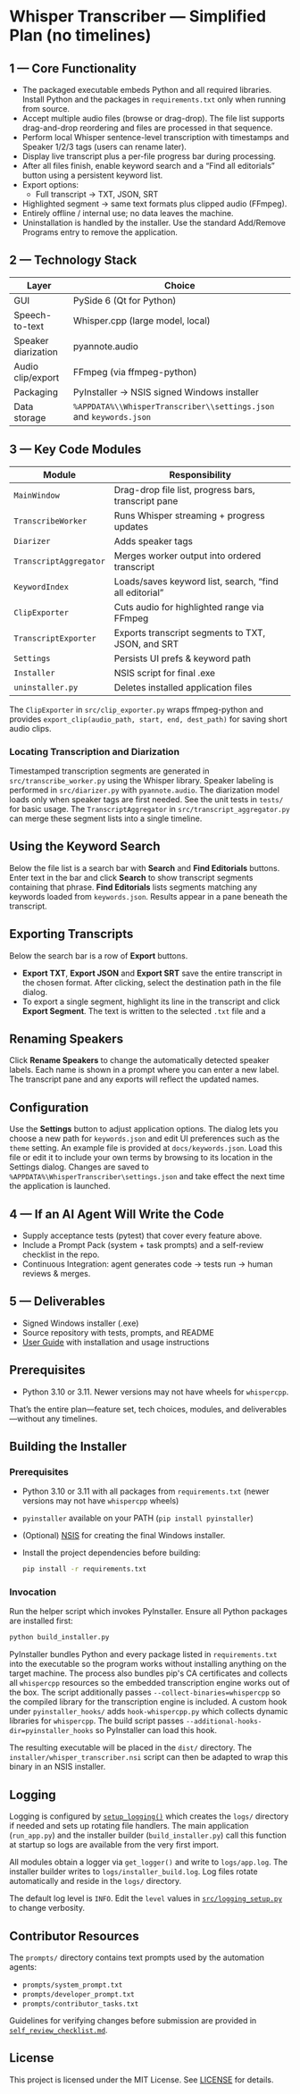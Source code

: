 # Whisper Transcriber — Simplified Plan (no timelines)

## 1 — Core Functionality

 - The packaged executable embeds Python and all required libraries. Install Python and the packages in `requirements.txt` only when running from source.
- Accept multiple audio files (browse or drag-drop). The file list supports
  drag-and-drop reordering and files are processed in that sequence.
- Perform local Whisper sentence-level transcription with timestamps and Speaker 1/2/3 tags (users can rename later).
- Display live transcript plus a per-file progress bar during processing.
- After all files finish, enable keyword search and a “Find all editorials” button using a persistent keyword list.
- Export options:
  - Full transcript → TXT, JSON, SRT
- Highlighted segment → same text formats plus clipped audio (FFmpeg).
- Entirely offline / internal use; no data leaves the machine.
 - Uninstallation is handled by the installer. Use the standard Add/Remove Programs entry to remove the application.

## 2 — Technology Stack

| Layer              | Choice                                           |
| ------------------ | ------------------------------------------------ |
| GUI                | PySide 6 (Qt for Python)                         |
| Speech-to-text     | Whisper.cpp (large model, local)                 |
| Speaker diarization| pyannote.audio                                   |
| Audio clip/export  | FFmpeg (via ffmpeg-python)                       |
| Packaging          | PyInstaller → NSIS signed Windows installer      |
| Data storage       | `%APPDATA%\\WhisperTranscriber\\settings.json` and `keywords.json` |

## 3 — Key Code Modules

| Module                | Responsibility                                         |
| --------------------- | ------------------------------------------------------ |
| `MainWindow`          | Drag-drop file list, progress bars, transcript pane    |
| `TranscribeWorker`    | Runs Whisper streaming + progress updates              |
| `Diarizer`            | Adds speaker tags                                      |
| `TranscriptAggregator`| Merges worker output into ordered transcript           |
| `KeywordIndex`        | Loads/saves keyword list, search, “find all editorial” |
| `ClipExporter`        | Cuts audio for highlighted range via FFmpeg            |
| `TranscriptExporter`  | Exports transcript segments to TXT, JSON, and SRT |
| `Settings`            | Persists UI prefs & keyword path                       |
| `Installer`           | NSIS script for final .exe                             |
| `uninstaller.py`      | Deletes installed application files
The `ClipExporter` in `src/clip_exporter.py` wraps ffmpeg-python and provides
`export_clip(audio_path, start, end, dest_path)` for saving short audio clips.

### Locating Transcription and Diarization

Timestamped transcription segments are generated in `src/transcribe_worker.py` using the Whisper library. Speaker labeling is performed in `src/diarizer.py` with `pyannote.audio`. The diarization model loads only when speaker tags are first needed. See the unit tests in `tests/` for basic usage.
The `TranscriptAggregator` in `src/transcript_aggregator.py` can merge these segment lists into a single timeline.

## Using the Keyword Search

Below the file list is a search bar with **Search** and **Find Editorials** buttons.
Enter text in the bar and click **Search** to show transcript segments containing
that phrase. **Find Editorials** lists segments matching any keywords loaded from
`keywords.json`. Results appear in a pane beneath the transcript.

## Exporting Transcripts

Below the search bar is a row of **Export** buttons.

- **Export TXT**, **Export JSON** and **Export SRT** save the entire transcript
  in the chosen format. After clicking, select the destination path in the file
  dialog.
- To export a single segment, highlight its line in the transcript and click
  **Export Segment**. The text is written to the selected ``.txt`` file and a

## Renaming Speakers

Click **Rename Speakers** to change the automatically detected speaker labels.
Each name is shown in a prompt where you can enter a new label. The transcript
pane and any exports will reflect the updated names.

## Configuration

Use the **Settings** button to adjust application options. The dialog lets you
choose a new path for `keywords.json` and edit UI preferences such as the
`theme` setting. An example file is provided at `docs/keywords.json`. Load this
file or edit it to include your own terms by browsing to its location in the
Settings dialog. Changes are saved to
`%APPDATA%\WhisperTranscriber\settings.json` and take effect the next time the
application is launched.

## 4 — If an AI Agent Will Write the Code

- Supply acceptance tests (pytest) that cover every feature above.
- Include a Prompt Pack (system + task prompts) and a self-review checklist in the repo.
- Continuous Integration: agent generates code → tests run → human reviews & merges.

## 5 — Deliverables

- Signed Windows installer (.exe)
- Source repository with tests, prompts, and README
- [User Guide](docs/user_guide.txt) with installation and usage instructions

## Prerequisites

- Python 3.10 or 3.11. Newer versions may not have wheels for `whispercpp`.

That’s the entire plan—feature set, tech choices, modules, and deliverables—without any timelines.

## Building the Installer

### Prerequisites

- Python 3.10 or 3.11 with all packages from `requirements.txt` (newer versions
  may not have `whispercpp` wheels)
- `pyinstaller` available on your PATH (`pip install pyinstaller`)
- (Optional) [NSIS](https://nsis.sourceforge.io/) for creating the final
  Windows installer.
- Install the project dependencies before building:

  ```bash
  pip install -r requirements.txt
  ```

### Invocation

Run the helper script which invokes PyInstaller. Ensure all Python packages are installed first:

```bash
python build_installer.py
```

PyInstaller bundles Python and every package listed in `requirements.txt` into the executable so the program works without installing anything on the target machine.
The process also bundles pip's CA certificates and collects all ``whispercpp``
resources so the embedded transcription engine works out of the box. The script additionally passes
``--collect-binaries=whispercpp`` so the compiled library for the
transcription engine is included. A custom hook under ``pyinstaller_hooks/``
adds ``hook-whispercpp.py`` which collects dynamic libraries for
``whispercpp``. The build script passes
``--additional-hooks-dir=pyinstaller_hooks`` so PyInstaller can load this hook.


The resulting executable will be placed in the `dist/` directory. The
`installer/whisper_transcriber.nsi` script can then be adapted to wrap this
binary in an NSIS installer.

## Logging

Logging is configured by [`setup_logging()`](src/logging_setup.py) which creates
the `logs/` directory if needed and sets up rotating file handlers. The main
application (`run_app.py`) and the installer builder (`build_installer.py`) call
this function at startup so logs are available from the very first import.

All modules obtain a logger via `get_logger()` and write to `logs/app.log`. The
installer builder writes to `logs/installer_build.log`. Log files rotate
automatically and reside in the `logs/` directory.

The default log level is `INFO`. Edit the `level` values in
[`src/logging_setup.py`](src/logging_setup.py) to change verbosity.

## Contributor Resources

The `prompts/` directory contains text prompts used by the automation
agents:

- `prompts/system_prompt.txt`
- `prompts/developer_prompt.txt`
- `prompts/contributor_tasks.txt`

Guidelines for verifying changes before submission are provided in
[`self_review_checklist.md`](self_review_checklist.md).

## License

This project is licensed under the MIT License. See [LICENSE](LICENSE) for details.

